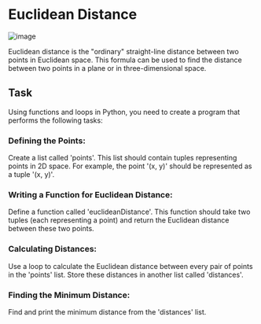 # Euclidean Distance
![image](https://github.com/user-attachments/assets/fb1be5fa-8e96-443e-aad8-90e8f9b5ef39)

Euclidean distance is the "ordinary" straight-line distance between two points in Euclidean space. This formula can be used to find the distance between two points in a plane or in three-dimensional space.

## Task
Using functions and loops in Python, you need to create a program that performs the following tasks:

### Defining the Points:
Create a list called 'points'. This list should contain tuples representing points in 2D space. For example, the point '(x, y)' should be represented as a tuple '(x, y)'.

### Writing a Function for Euclidean Distance:
Define a function called 'euclideanDistance'. This function should take two tuples (each representing a point) and return the Euclidean distance between these two points.

### Calculating Distances:
Use a loop to calculate the Euclidean distance between every pair of points in the 'points' list. Store these distances in another list called 'distances'.

### Finding the Minimum Distance:
Find and print the minimum distance from the 'distances' list.
